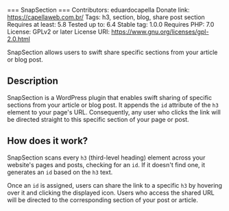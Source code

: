 === SnapSection ===
Contributors: eduardocapella
Donate link: https://capellaweb.com.br/
Tags: h3, section, blog, share post section
Requires at least: 5.8
Tested up to: 6.4
Stable tag: 1.0.0
Requires PHP: 7.0
License: GPLv2 or later
License URI: https://www.gnu.org/licenses/gpl-2.0.html


SnapSection allows users to swift share specific sections from your article or blog post.

## Description
SnapSection is a WordPress plugin that enables swift sharing of specific sections from your article or blog post. It appends the `id` attribute of the `h3` element to your page's URL. Consequently, any user who clicks the link will be directed straight to this specific section of your page or post.

## How does it work?
SnapSection scans every `h3` (third-level heading) element across your website's pages and posts, checking for an `id`. If it doesn't find one, it generates an `id` based on the `h3` text.

Once an `id` is assigned, users can share the link to a specific `h3` by hovering over it and clicking the displayed icon. Users who access the shared URL will be directed to the corresponding section of your post or article.